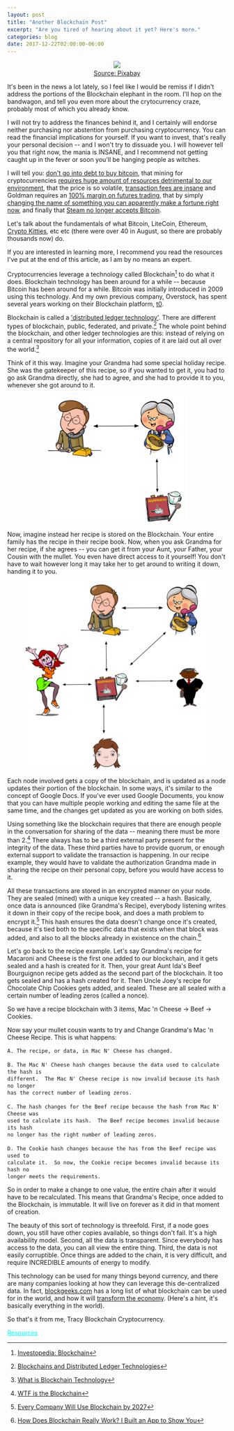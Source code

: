 ```yaml
---
layout: post
title: "Another Blockchain Post"
excerpt: "Are you tired of hearing about it yet? Here's more."
categories: blog
date: 2017-12-22T02:00:00-06:00
---
```


<center><figure>
<img src="https://cdn.pixabay.com/photo/2016/11/10/05/09/bitcoin-1813503_1280.jpg">
<figcaption><a href="https://cdn.pixabay.com/photo/2016/11/10/05/09/bitcoin-1813503_1280.jpg">Source: Pixabay</a></figcaption>
</figure></center>

It's been in the news a lot lately, so I feel like I would be remiss if I didn't address the portions of the Blockchain elephant in the room.  I'll hop on the bandwagon, and tell you even more about the crytocurrency craze, probably most of which you already know.

I will not try to address the finances behind it, and I certainly will endorse neither purchasing nor abstention from purchasing cryptocurrency.  You can read the financial implications for yourself. If you want to invest, that's really your personal decision -- and I won't try to dissuade you.  I will however tell you that right now, the mania is INSANE, and I recommend not getting caught up in the fever or soon you'll be hanging people as witches.

I will tell you: <a href="https://www.vice.com/en_us/article/d3xywq/buy-bitcoin-with-debt-insane?utm_source=vicetwitterus">don't go into debt to buy bitcoin</a>, that mining for cryptocurrencies <a href="http://www.businessinsider.com/bitcoin-is-ruining-the-planet-2017-12?r=US&IR=T">requires huge amount of resources detrimental to our environment</a>, that the price is so volatile, <a href="https://arstechnica.com/tech-policy/2017/12/bitcoin-fees-rising-high/">transaction fees are insane</a> and Goldman requires an <a href="https://www.bloomberg.com/news/articles/2017-12-14/goldman-said-to-seek-100-margin-on-some-bitcoin-futures-trades">100% margin on futures trading</a>, that by simply <a href="https://techcrunch.com/2017/12/21/long-island-iced-tea-shares-went-gangbusters-after-changing-its-name-to-long-blockchain/">changing the name of something you can apparently make a fortune right now</a>, and finally that <a href="https://steamcommunity.com/games/593110/announcements/detail/1464096684955433613">Steam no longer accepts Bitcoin</a>.

Let's talk about the fundamentals of what Bitcoin, LiteCoin, Ethereum, <a href="https://www.cryptokitties.co/">Crypto Kitties</a>, etc etc (there were over 40 in August, so there are probably thousands now) do.

If you are interested in learning more, I recommend you read the resources I've put at the end of this article, as I am by no means an expert.

Cryptocurrencies leverage a technology called Blockchain[^1] to do what it does.  Blockchain technology has been around for a while -- because Bitcoin has been around for a while.  Bitcoin was initially introduced in 2009 using this technology.  And my own previous company, Overstock, has spent several years working on their Blockchain platform, <a href="https://www.tzero.com/">t0</a>.

Blockchain is called a <a href="https://www.investopedia.com/terms/d/distributed-ledgers.asp">'distributed ledger technology'</a>.  There are different types of blockchain, public, federated, and private.[^2]  The whole point behind the blockchain, and other ledger technologies are this: instead of relying on a central repository for all your information, copies of it are laid out all over the world.[^3]

Think of it this way.  Imagine your Grandma had some special holiday recipe.  She was the gatekeeper of this recipe, so if you wanted to get it, you had to go ask Grandma directly, she had to agree, and she had to provide it to you, whenever she got around to it.

<center><figure>
<img src="/images/recipe.jpg">
</figure></center>

Now, imagine instead her recipe is stored on the Blockchain.  Your entire family has the recipe in their recipe book.  Now, when you ask Grandma for her recipe, if she agrees -- you can get it from your Aunt, your Father, your Cousin with the mullet.  You even have direct access to it yourself!  You don't have to wait however long it may take her to get around to writing it down, handing it to you.

<center><figure>
<img src="/images/recipe_2.jpg">
</figure></center>

Each node involved gets a copy of the blockchain, and is updated as a node updates their portion of the blockchain.  In some ways, it's similar to the concept of Google Docs.  If you've ever used Google Documents, you know that you can have multiple people working and editing the same file at the same time, and the changes get updated as you are working on both sides.

Using something like the blockchain requires that there are enough people in the conversation for sharing of the data -- meaning there must be more than 2.[^4]  There always has to be a third external party present for the integrity of the data.  These third parties have to provide quorum, or enough external support to validate the transaction is happening.  In our recipe example, they would have to validate the authorization Grandma made in sharing the recipe on their personal copy, before you would have access to it.

All these transactions are stored in an encrypted manner on your node.  They are sealed (mined) with a unique key created -- a hash.  Basically, once data is announced (like Grandma's Recipe), everybody listening writes it down in their copy of the recipe book, and does a math problem to encrypt it.[^5]  This hash ensures the data doesn't change once it's created, because it's tied both to the specific data that exists when that block was added, and also to all the blocks already in existence on the chain.[^6]

Let's go back to the recipe example.  Let's say Grandma's recipe for Macaroni and Cheese is the first one added to our blockchain, and it gets sealed and a hash is created for it.  Then, your great Aunt Ida's Beef Bourguignon recipe gets added as the second part of the blockchain.  It too gets sealed and has a hash created for it.  Then Uncle Joey's recipe for Chocolate Chip Cookies gets added, and sealed.  These are all sealed with a certain number of leading zeros (called a nonce).

So we have a recipe blockchain with 3 items, Mac 'n Cheese → Beef → Cookies.  

Now say your mullet cousin wants to try and Change Grandma's Mac 'n Cheese Recipe. This is what happens:

```
A. The recipe, or data, in Mac N' Cheese has changed.

B. The Mac N' Cheese hash changes because the data used to calculate the hash is 
different.  The Mac N' Cheese recipe is now invalid because its hash no longer 
has the correct number of leading zeros.

C. The hash changes for the Beef recipe because the hash from Mac N' Cheese was
used to calculate its hash.  The Beef recipe becomes invalid because its hash
no longer has the right number of leading zeros.

D. The Cookie hash changes because the has from the Beef recipe was used to 
calculate it.  So now, the Cookie recipe becomes invalid because its hash no 
longer meets the requirements.
```

So in order to make a change to one value, the entire chain after it would have to be recalculated.  This means that Grandma's Recipe, once added to the Blockchain, is immutable.  It will live on forever as it did in that moment of creation.

The beauty of this sort of technology is threefold.  First, if a node goes down, you still have other copies available, so things don't fail.  It's a high availability model.  Second, all the data is transparent.  Since everybody has access to the data, you can all view the entire thing. Third, the data is not easily corruptible.  Once things are added to the chain, it is very difficult, and require INCREDIBLE amounts of energy to modify.

This technology can be used for many things beyond currency, and there are many companies looking at how they can leverage this de-centralized data.  In fact, <a href="https://blockgeeks.com">blockgeeks.com</a> has a long list of what blockchain can be used for in the world, and how it will <a href="https://www.youtube.com/watch?v=RplnSVTzvnU">transform the economy</a>.  (Here's a hint, it's basically everything in the world).

So that's it from me, Tracy Blockchain Cryptocurrency.

<font color="cyan"><u>Resources</u></font>
[^1]: <a href="https://www.investopedia.com/terms/b/blockchain.asp"> Investopedia: Blockchain</a>
[^2]:<a href="https://blockchainhub.net/blockchains-and-distributed-ledger-technologies-in-general/">Blockchains and Distributed Ledger Technologies</a>
[^3]:<a href="https://blockgeeks.com/guides/what-is-blockchain-technology/">What is Blockchain Technology</a>
[^4]: <a href="https://hackernoon.com/wtf-is-the-blockchain-1da89ba19348">WTF is the Blockchain</a>
[^5]: <a href="https://hackernoon.com/your-company-will-use-blockchain-in-less-than-10-years-heres-how-6d9da452fa8d">Every Company Will Use Blockchain by 2027</a>
[^6]: <a href="https://medium.freecodecamp.org/how-does-blockchain-really-work-i-built-an-app-to-show-you-6b70cd4caf7d">How Does Blockchain Really Work? I Built an App to Show You</a>
